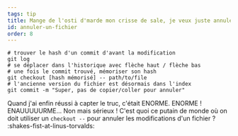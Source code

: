 ```yaml
---
tags: tip
title: Mange de l'osti d'marde mon crisse de sale, je veux juste annuler la modification d'un fichier&nbsp;!
id: annuler-un-fichier
order: 8
---
```


```git
# trouver le hash d'un commit d'avant la modification
git log
# se déplacer dans l'historique avec flèche haut / flèche bas
# une fois le commit trouvé, mémoriser son hash
git checkout [hash mémorisé] -- path/to/file
# l'ancienne version du fichier est désormais dans l'index
git commit -m "Super, pas de copier/coller pour annuler"
```

Quand j'ai enfin réussi à capter le truc, c'était ENORME. ENORME&nbsp;! ENAUUUUURME... Non mais sérieux&nbsp;! C'est quoi ce putain de monde où on doit utiliser un `checkout --` pour annuler les modifications d'un fichier&nbsp;? :shakes-fist-at-linus-torvalds:
